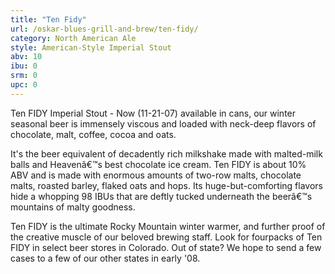```yaml
---
title: "Ten Fidy"
url: /oskar-blues-grill-and-brew/ten-fidy/
category: North American Ale
style: American-Style Imperial Stout
abv: 10
ibu: 0
srm: 0
upc: 0
---
```

Ten FIDY Imperial Stout - Now (11-21-07) available in cans, our winter seasonal beer is immensely viscous and loaded with neck-deep flavors of chocolate, malt, coffee, cocoa and oats.

It's the beer equivalent of decadently rich milkshake made with malted-milk balls and Heavenâ€™s best chocolate ice cream. Ten FIDY is about 10% ABV and is made with enormous amounts of two-row malts, chocolate malts, roasted barley, flaked oats and hops. Its huge-but-comforting flavors hide a whopping 98 IBUs that are deftly tucked underneath the beerâ€™s mountains of malty goodness.

Ten FIDY is the ultimate Rocky Mountain winter warmer, and further proof of the creative muscle of our beloved brewing staff. Look for fourpacks of Ten FIDY in select beer stores in Colorado. Out of state? We hope to send a few cases to a few of our other states in early '08.
